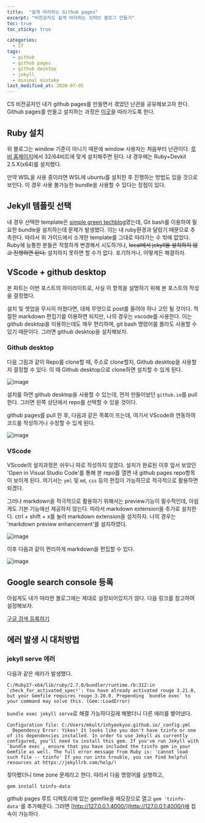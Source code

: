 ```yaml
---
title:  "쉽게 따라하는 Github pages"
excerpt: "비전공자도 쉽게 따라하는 깃허브 블로그 만들기"
toc: true
toc_sticky: true

categories:
  - IT
tags:
  - github
  - github pages
  - github desktop
  - jekyll
  - minimal mistake
last_modified_at: 2020-07-05
---
```


CS 비전공자인 내가 github pages를 만들면서 겪었던 난관을 공유해보고자 한다. Github pages를 만들고 설치하는 과정은 [이곳](https://devinlife.com/howto/)을 따라가도록 한다.

## Ruby 설치

위 블로그는 window 기준이 아니기 때문에 window 사용자는 처음부터 난관이다. [루비 홈페이지](https://rubyinstaller.org/)에서 32/64비트에 맞게 설치해주면 된다. 내 경우에는 Ruby+Devkit 2.5.X(x64)를 설치했다.

만약 WSL을 사용 중이라면 WSL에 ubuntu를 설치한 후 진행하는 방법도 있을 것으로 보인다. 이 경우 사용 불가능한 bundle을 사용할 수 있다는 장점이 있다.

## Jekyll 템플릿 선택

내 경우 선택한 template은 [simple green techblog](http://jekyllthemes.org/themes/SIMPLE-GREEN-TECH/)였는데, Git bash를 이용하여 필요한 bundle을 설치하는데 문제가 발생했다. 이는 내 ruby환경과 달랐기 때문으로 추측한다. 따라서 위 가이드에서 소개한 template를 그대로 따라가는 수 밖에 없었다. Ruby에 능통한 분들은 적절하게 변경해서 시도하거나, ~~local에서 jekyll을 설치하지 않고 진행하면 된다.~~ 설치하지 못하면 할 수가 없다. 포기하거나, 어떻게든 해결하자.

## VScode + github desktop

본 파트는 이번 포스트의 하이라이트로, 사실 이 항목을 설명하기 위해 본 포스트의 작성을 결정했다.

설치 및 셋업을 무사히 마쳤다면, 대체 무엇으로 post를 올려야 하나 고민 될 것이다. 적절한 markdown 편집기를 이용하면 되지만, 나의 경우는 vscode를 사용한다. 이는 github desktop을 이용하는데도 매우 편리하며, git bash 명령어를 몰라도 사용할 수 있기 때문이다. 그러면 github desktop을 설치해보자. 

### Github desktop

다음 그림과 같이 Repo를 clone할 때, 주소로 clone할지, Github desktop을 사용할지 결정할 수 있다. 이 때 Github desktop으로 clone하면 설치할 수 있게 된다.

![image](https://user-images.githubusercontent.com/47516855/86532272-9e4ee880-bf03-11ea-9a53-f14ffbc66aa9.png)

설치를 하면 github desktop을 사용할 수 있는데, 먼저 만들어놨던 `github.io`를 pull한다. 그러면 왼쪽 상단에서 repo를 선택할 수 있을 것이다.

github pages를 pull 한 후, 다음과 같은 목록이 뜨는데, 여기서 VScode와 연동하여 코드를 작성하거나 수정할 수 있게 된다.

![image](https://user-images.githubusercontent.com/47516855/86532359-4369c100-bf04-11ea-9e0a-d7704acbc6a8.png)

### VScode

VScode의 설치과정은 쉬우니 따로 작성하지 않겠다. 설치가 완료된 이후 앞서 보았던 'Open in Visual Studio Code'를 통해 본 repo를 열면 내 github pages repo항목이 보이게 된다. 여기서는 `yml` 및 `md`, `css` 등의 편집이 가능하므로 적극적으로 활용하면 되겠다.

그러나 markdown을 적극적으로 활용하기 위해서는 preview기능이 필수적인데, 아쉽게도 기본 기능에선 제공하지 않는다. 따라서 markdown extension을 추가로 설치한다. ctrl + shift + x를 눌러 markdown extension을 설치하자. 나의 경우는 'markdown preview enhancement'를 설치하였다.

![image](https://user-images.githubusercontent.com/47516855/86532442-f803e280-bf04-11ea-96f5-007c5f06bd48.png)

이후 다음과 같이 편리하게 markdown을 편집할 수 있다.

![image](https://user-images.githubusercontent.com/47516855/86532471-2a154480-bf05-11ea-811f-2e99a026245b.png)

## Google search console 등록

아쉽게도 내가 따라한 블로그에는 제대로 설정되어있지가 않다. 다음 링크를 참고하여 설정해보자.

[구글 검색 등록하기](http://jinyongjeong.github.io/2017/01/13/blog_make_searched/)

## 에러 발생 시 대처방법

### jekyll serve 에러

다음과 같은 에러가 발생했다.

```
C:/Ruby27-x64/lib/ruby/2.7.0/bundler/runtime.rb:312:in `check_for_activated_spec!': You have already activated rouge 3.21.0, but your Gemfile requires rouge 3.20.0. Prepending `bundle exec` to your command may solve this. (Gem::LoadError)
```

`bundle exec jekyll serve`로 해결 가능하다길래 해봤더니 다른 에러를 뱉어냈다.

```
Configuration file: C:/Users/mkult/inhyeokyoo.github.io/_config.yml
  Dependency Error: Yikes! It looks like you don't have tzinfo or one of its dependencies installed. In order to use Jekyll as currently configured, you'll need to install this gem. If you've run Jekyll with `bundle exec`, ensure that you have included the tzinfo gem in your Gemfile as well. The full error message from Ruby is: 'cannot load such file -- tzinfo' If you run into trouble, you can find helpful resources at https://jekyllrb.com/help/!
```

찾아봤더니 time zone 문제라고 한다. 따라서 다음 명령어를 실행하고, 

```
gem install tzinfo-data
```

github pages 루트 디렉토리에 있는 gemfile을 메모장으로 열고 `gem 'tzinfo-data'`를 추가해준다. 그러면 [http://127.0.0.1:4000/](http://127.0.0.1:4000/)에 접속이 가능하다.